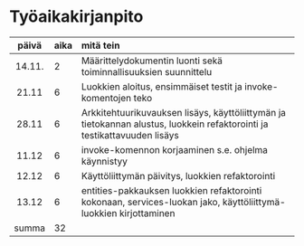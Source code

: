 # Työaikakirjanpito

| päivä | aika | mitä tein  |
| :----:|:-----| :-----|
| 14.11.| 2    | Määrittelydokumentin luonti sekä toiminnallisuuksien suunnittelu |
| 21.11 | 6    | Luokkien aloitus, ensimmäiset testit ja invoke-komentojen teko   | 
| 28.11 | 6    | Arkkitehtuurikuvauksen lisäys, käyttöliittymän ja tietokannan alustus, luokkein refaktorointi ja testikattavuuden lisäys   | 
| 11.12 | 6    | invoke-komennon korjaaminen s.e. ohjelma käynnistyy |
| 12.12 | 6    | Käyttöliittymän päivitys, luokkien refaktorointi |
| 13.12 | 6    | entities-pakkauksen luokkien refaktorointi kokonaan, services-luokan jako, käyttöliittymä-luokkien kirjottaminen |
| summa | 32   | |
